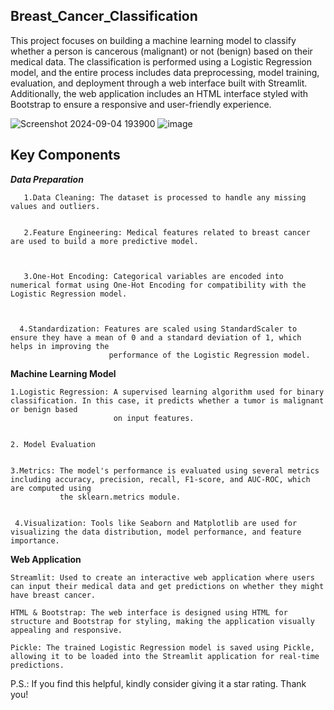 ## Breast_Cancer_Classification ##
This project focuses on building a machine learning model to classify whether a person is cancerous (malignant) or not (benign) based on their medical data. The classification is performed using a Logistic Regression model, and the entire process includes data preprocessing, model training, evaluation, and deployment through a web interface built with Streamlit. Additionally, the web application includes an HTML interface styled with Bootstrap to ensure a responsive and user-friendly experience.


![Screenshot 2024-09-04 193900](https://github.com/user-attachments/assets/a4601314-0fd4-47e1-a395-7103d8d16bbc)
![image](https://github.com/user-attachments/assets/ae45a00f-b8a3-4dc7-98ce-98922796054c)

## Key Components ##

 ***Data Preparation***
 
 
       1.Data Cleaning: The dataset is processed to handle any missing values and outliers.
 
 
       2.Feature Engineering: Medical features related to breast cancer are used to build a more predictive model.
 
 
 
       3.One-Hot Encoding: Categorical variables are encoded into numerical format using One-Hot Encoding for compatibility with the Logistic Regression model.
 

 
      4.Standardization: Features are scaled using StandardScaler to ensure they have a mean of 0 and a standard deviation of 1, which helps in improving the 
                          performance of the Logistic Regression model.

 
 
 **Machine Learning Model** 

 
 
    1.Logistic Regression: A supervised learning algorithm used for binary classification. In this case, it predicts whether a tumor is malignant or benign based 
                           on input features.


    2. Model Evaluation

   
    3.Metrics: The model's performance is evaluated using several metrics including accuracy, precision, recall, F1-score, and AUC-ROC, which are computed using 
               the sklearn.metrics module.


     4.Visualization: Tools like Seaborn and Matplotlib are used for visualizing the data distribution, model performance, and feature importance.



**Web Application**


    Streamlit: Used to create an interactive web application where users can input their medical data and get predictions on whether they might have breast cancer.
    
    HTML & Bootstrap: The web interface is designed using HTML for structure and Bootstrap for styling, making the application visually appealing and responsive.
    
    Pickle: The trained Logistic Regression model is saved using Pickle, allowing it to be loaded into the Streamlit application for real-time predictions.
    
P.S.: If you find this helpful, kindly consider giving it a star rating. Thank you!
